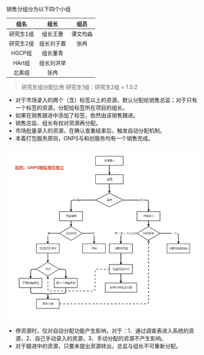 销售分组分为以下四个小组

| 组名 | 组长 | 组员 |
|:-:|:-:|:-:|
|研究生1组| 组长王惠 | 谭文均淼 |
|研究生2组| 组长刘子嘉 | 张冉 |
|HGCP组| 组长董青 | |
|HArt组| 组长刘洪举 | |
|北美组|张冉||

> 研究生组分配比例
研究生1组：研究生2组 = 1.5:2

- 对于市场录入的两个（含）标签以上的资源，默认分配给销售总监；对于只有一个标签的资源，分配给标签所在项目的组长。
- 如果在销售跟进中添加了标签，依然由该销售跟进。
- 销售总监、组长有权对资源再分配。
- 市场批量录入的资源，在确认查重结束后，触发自动分配机制。
- 本着打包服务原则，ONPS与和创服务均有一个销售完成。

![](/assets/资源分配.png)

- 停资源时，仅对自动分配功能产生影响，对于：1、通过调查表进入系统的资源，2、自己手动录入的资源，3、手动分配的资源不产生影响。
- 对于跟进中的资源，只要未提出资源转出，总监与组长不可重新分配。




